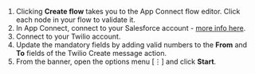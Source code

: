 1. Clicking **Create flow** takes you to the App Connect flow editor. Click each node in your flow to validate it.
1. In App Connect, connect to your Salesforce account - [more info here](https://developer.ibm.com/integration/docs/app-connect/how-to-guides-for-apps/use-ibm-app-connect-salesforce/).
1. Connect to your Twilio account.
1. Update the mandatory fields by adding valid numbers to the **From** and **To** fields of the Twilio Create message action.
1. From the banner, open the options menu [&#8942;] and click <strong>Start</strong>.
